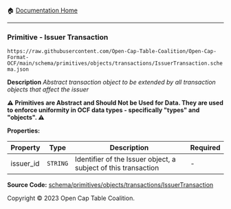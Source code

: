 :house: [Documentation Home](../../../../../README.md)

---

### Primitive - Issuer Transaction

`https://raw.githubusercontent.com/Open-Cap-Table-Coalition/Open-Cap-Format-OCF/main/schema/primitives/objects/transactions/IssuerTransaction.schema.json`

**Description** _Abstract transaction object to be extended by all transaction objects that affect the issuer_

**:warning: Primitives are Abstract and Should Not be Used for Data. They are used to enforce uniformity in OCF data types - specifically "types" and "objects". :warning:**

**Properties:**

| Property  | Type     | Description                                                    | Required |
| --------- | -------- | -------------------------------------------------------------- | -------- |
| issuer_id | `STRING` | Identifier of the Issuer object, a subject of this transaction | -        |

**Source Code:** [schema/primitives/objects/transactions/IssuerTransaction](../../../../../../schema/primitives/objects/transactions/IssuerTransaction.schema.json)

Copyright © 2023 Open Cap Table Coalition.
